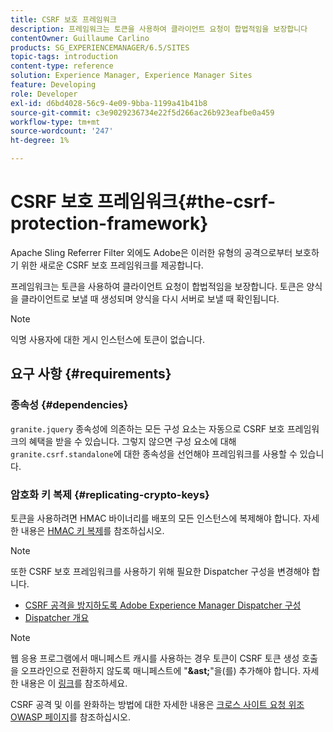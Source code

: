 ```yaml
---
title: CSRF 보호 프레임워크
description: 프레임워크는 토큰을 사용하여 클라이언트 요청이 합법적임을 보장합니다
contentOwner: Guillaume Carlino
products: SG_EXPERIENCEMANAGER/6.5/SITES
topic-tags: introduction
content-type: reference
solution: Experience Manager, Experience Manager Sites
feature: Developing
role: Developer
exl-id: d6bd4028-56c9-4e09-9bba-1199a41b41b8
source-git-commit: c3e9029236734e22f5d266ac26b923eafbe0a459
workflow-type: tm+mt
source-wordcount: '247'
ht-degree: 1%

---
```


# CSRF 보호 프레임워크{#the-csrf-protection-framework}

Apache Sling Referrer Filter 외에도 Adobe은 이러한 유형의 공격으로부터 보호하기 위한 새로운 CSRF 보호 프레임워크를 제공합니다.

프레임워크는 토큰을 사용하여 클라이언트 요청이 합법적임을 보장합니다. 토큰은 양식을 클라이언트로 보낼 때 생성되며 양식을 다시 서버로 보낼 때 확인됩니다.

>[!NOTE]
>
>익명 사용자에 대한 게시 인스턴스에 토큰이 없습니다.

## 요구 사항 {#requirements}

### 종속성 {#dependencies}

`granite.jquery` 종속성에 의존하는 모든 구성 요소는 자동으로 CSRF 보호 프레임워크의 혜택을 받을 수 있습니다. 그렇지 않으면 구성 요소에 대해 `granite.csrf.standalone`에 대한 종속성을 선언해야 프레임워크를 사용할 수 있습니다.

### 암호화 키 복제 {#replicating-crypto-keys}

토큰을 사용하려면 HMAC 바이너리를 배포의 모든 인스턴스에 복제해야 합니다. 자세한 내용은 [HMAC 키 복제](/help/sites-administering/encapsulated-token.md#replicating-the-hmac-key)를 참조하십시오.

>[!NOTE]
>
>또한 CSRF 보호 프레임워크를 사용하기 위해 필요한 Dispatcher 구성을 변경해야 합니다.
>
>* [CSRF 공격을 방지하도록 Adobe Experience Manager Dispatcher 구성](https://experienceleague.adobe.com/en/docs/experience-manager-dispatcher/using/configuring/configuring-dispatcher-to-prevent-csrf)
>* [Dispatcher 개요](https://experienceleague.adobe.com/ko/docs/experience-manager-dispatcher/using/dispatcher)

>[!NOTE]
>
>웹 응용 프로그램에서 매니페스트 캐시를 사용하는 경우 토큰이 CSRF 토큰 생성 호출을 오프라인으로 전환하지 않도록 매니페스트에 &quot;**&amp;ast;**&quot;을(를) 추가해야 합니다. 자세한 내용은 이 [링크](https://www.w3.org/TR/offline-webapps/)를 참조하세요.
>
CSRF 공격 및 이를 완화하는 방법에 대한 자세한 내용은 [크로스 사이트 요청 위조 OWASP 페이지](https://owasp.org/www-community/attacks/csrf)를 참조하십시오.
